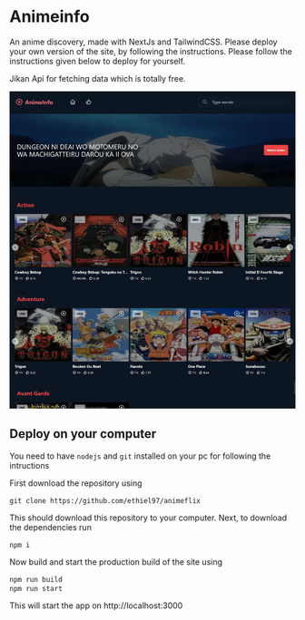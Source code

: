 # Animeinfo

An anime discovery, made with NextJs and TailwindCSS. Please deploy your own version of the site, by following the instructions. Please follow the instructions given below to deploy for yourself.

Jikan Api for fetching data which is totally free.

![Demo Image](https://github.com/Ethiel97/animeflix/blob/master/assets/images/app_screenshot.jpg)

## Deploy on your computer

You need to have `nodejs` and `git` installed on your pc for following the intructions

First download the repository using
```
git clone https://github.com/ethiel97/animeflix
```

This should download this repository to your computer. Next, to download the dependencies run
```
npm i
```

Now build and start the production build of the site using
```
npm run build
npm run start
```

This will start the app on http://localhost:3000
